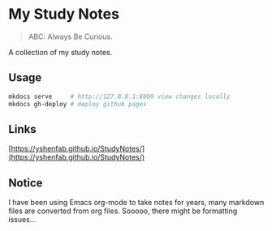 # My Study Notes

> ABC: Always Be Curious.

A collection of my study notes. 

## Usage
```sh
mkdocs serve     # http://127.0.0.1:8000 view changes locally
mkdocs gh-deploy # deploy github pages
```

## Links
[https://yshenfab.github.io/StudyNotes/](https://yshenfab.github.io/StudyNotes/)


## Notice
I have been using Emacs org-mode to take notes for years, many markdown files are converted from org files. Sooooo, there might be formatting issues...

